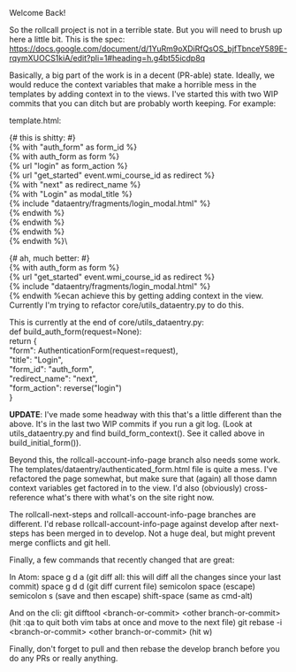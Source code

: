Welcome Back!

So the rollcall project is not in a terrible state. But you will need to brush up here a little bit.
This is the spec: https://docs.google.com/document/d/1YuRm9oXDiRfQsOS_bjfTbnceY589E-rqymXUOCS1kiA/edit?pli=1#heading=h.g4bt55icdp8q

Basically, a big part of the work is in a decent (PR-able) state. Ideally, we would reduce the context variables that make a horrible mess in the templates by adding context in to the views. I've started this with two WIP commits that you can ditch but are probably worth keeping. For example:

template.html:

{# this is shitty: #}\
{% with "auth_form" as form_id %}\
  {% with auth_form as form %}\
      {% url "login"  as form_action %}\
      {% url "get_started"  event.wmi_course_id as redirect %}\
      {% with "next" as redirect_name %}\
      {% with "Login" as modal_title %}\
          {% include "dataentry/fragments/login_modal.html" %}\
      {% endwith %}\
      {% endwith %}\
  {% endwith %}\
{% endwith %}\

{# ah, much better: #}\
{% with auth_form as form %}\
    {% url "get_started"  event.wmi_course_id as redirect %}\
      {% include "dataentry/fragments/login_modal.html" %}\
{% endwith %ecan achieve this by getting adding context in the view. Currently I'm trying to refactor core/utils_dataentry.py to do this.

This is currently at the end of core/utils_dataentry.py:\
def build_auth_form(request=None):\
    return {\
            "form": AuthenticationForm(request=request),\
            "title": "Login",\
            "form_id": "auth_form",\
            "redirect_name": "next",\
            "form_action": reverse("login")\
            }

**UPDATE**: I've made some headway with this that's a little different than the above. It's in the last two WIP commits if you run a git log. (Look at utils_dataentry.py and find build_form_context(). See it called above in build_initial_form()).

Beyond this, the rollcall-account-info-page branch also needs some work. The templates/dataentry/authenticated_form.html file is quite a mess. I've refactored the page somewhat, but make sure that (again) all those damn context variables get factored in to the view. I'd also (obviously) cross-reference what's there with what's on the site right now.

The rollcall-next-steps and rollcall-account-info-page branches are different. I'd rebase rollcall-account-info-page against develop after next-steps has been merged in to develop. Not a huge deal, but might prevent merge conflicts and git hell.

Finally, a few commands that recently changed that are great:

In Atom:
space g d a (git diff all: this will diff all the changes since your last commit)
space g d d (git diff current file)
semicolon space (escape)
semicolon s (save and then escape)
shift-space (same as cmd-alt)

And on the cli:
git difftool \<branch-or-commit\> \<other branch-or-commit\> (hit :qa to quit both vim tabs at once and move to the next file)
git rebase -i \<branch-or-commit\> \<other branch-or-commit\> (hit w)

Finally, don't forget to pull and then rebase the develop branch before you do any PRs or really anything.
